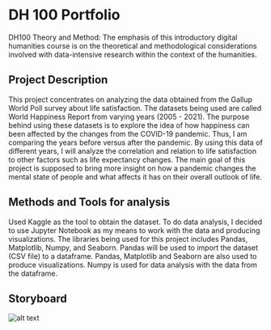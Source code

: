 # DH 100 Portfolio
DH100 Theory and Method: The emphasis of this introductory digital humanities course is on the theoretical and methodological considerations involved with data-intensive research within the context of the humanities.

## Project Description
This project concentrates on analyzing the data obtained from the Gallup World Poll survey about life satisfaction. The datasets being used are called World Happiness Report from varying years (2005 - 2021). The purpose behind using these datasets is to explore the idea of how happiness can been affected by the changes from the COVID-19 pandemic. Thus, I am comparing the years before versus after the pandemic. By using this data of different years, I will analyze the correlation and relation to life satisfaction to other factors such as life expectancy changes. The main goal of this project is supposed to bring more insight on how a pandemic changes the mental state of people and what affects it has on their overall outlook of life. 

## Methods and Tools for analysis
Used Kaggle as the tool to obtain the dataset. To do data analysis, I decided to use Jupyter Notebook as my means to work with the data and producing visualizations. 
The libraries being used for this project includes Pandas, Matplotlib, Numpy, and Seaborn. Pandas will be used to import the dataset (CSV file) to a dataframe. Pandas, Matplotlib and Seaborn are also used to produce visualizations. Numpy is used for data analysis with the data from the dataframe.

## Storyboard
![alt text](https://github.com/azhouzhu/DH100_Summer2021/blob/main/DH%20100%20Data%20Storyboard%20v3.0%20-%20Page%201.png)
